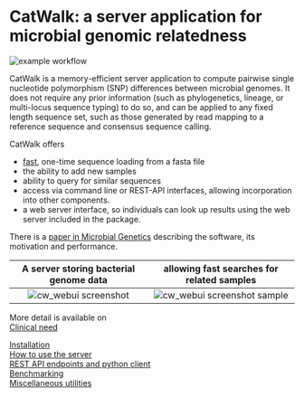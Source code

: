 # CatWalk: a server application for microbial genomic relatedness
![example workflow](https://github.com/dvolk/catwalk/actions/workflows/test_cw.yml/badge.svg)

CatWalk is a memory-efficient server application to compute pairwise single nucleotide polymorphism (SNP) differences between microbial genomes.  It does not require any prior information (such as phylogenetics, lineage, or multi-locus sequence typing) to do so, and can be applied to any fixed length sequence set, such as those generated by read mapping to a reference sequence and consensus sequence calling.  


CatWalk offers
* [fast](doc/software_performance.md), one-time sequence loading from a fasta file
* the ability to add new samples
* ability to query for similar sequences
* access via command line or REST-API interfaces, allowing incorporation into other components.
* a web server interface, so individuals can look up results using the web server included in the package.

There is a [paper in Microbial Genetics](https://doi.org/10.1099/mgen.0.000850) describing the software, its motivation and performance.

A server storing bacterial genome data             |  allowing fast searches for related samples
:-------------------------:|:-------------------------:
![cw_webui screenshot](doc/img/nCdxbXB.png)| ![cw_webui screenshot sample](doc/img/hWqTxek.png)

More detail is available on  
[Clinical need](doc/clinical_need.md)  

[Installation](doc/installation.md)  
[How to use the server](doc/use.md)  
[REST API endpoints and python client](doc/api.md)  
[Benchmarking](doc/benchmark.md)  
[Miscellaneous utilities](doc/utils.md)  





